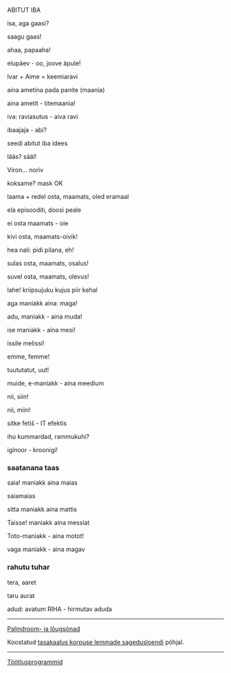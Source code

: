 ABITUT IBA

isa, aga gaasi?

saagu gaas!

ahaa, papaaha!

elupäev - oo, joove äpule!

Ivar + Aime = keemiaravi

aina ametina pada panite (maania)

aina ametit - titemaania!

iva: raviasutus - aiva ravi

ibaajaja - abi?

seedi abitut iba idees

lääs? sääl!

Viron... noriv

koksame? mask OK

laama + redel osta, maamats, oled eramaal

ela episooditi, doosi peale

ei osta maamats - oie

kivi osta, maamats-oivik!

hea nali: pidi pilana, eh!

sulas osta, maamats, osalus!

suvel osta, maamats, olevus!

lahe! kriipsujuku kujus piir kehal

aga maniakk aina: maga!

adu, maniakk - aina muda!

ise maniakk - aina mesi!

issile melissi!

emme, femme!

tuututatut, uut!

muide, e-maniakk - aina meedium

nii, siin!

nii, miin!

sitke fetiš - IT efektis

ihu kummardad, rammukuhi?

iginoor - kroonigi!

### saatanana taas

saia! maniakk aina maias

saiamaias

sitta maniakk aina mattis

Taisse! maniakk aina messiat

Toto-maniakk - aina motot!

vaga maniakk - aina magav

### rahutu tuhar

tera, aaret

taru aurat

adud: avatum RIHA - hirmutav aduda

----

[Palindroom- ja lõugsõnad](TULEM.txt)

Koostatud [tasakaalus korpuse lemmade sagedusloendi](http://www.cl.ut.ee/ressursid/sagedused1/) põhjal.

----
[Töötlusprogrammid](https://github.com/PriitParmakson/KEEL.Go)
